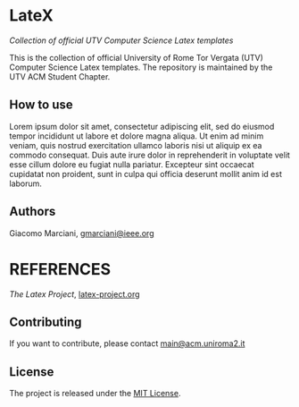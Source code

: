 # LateX

*Collection of official UTV Computer Science Latex templates*

This is the collection of official University of Rome Tor Vergata (UTV) Computer Science Latex templates.
The repository is maintained by the UTV ACM Student Chapter.

## How to use
Lorem ipsum dolor sit amet, consectetur adipiscing elit, sed do eiusmod tempor incididunt ut labore et dolore magna aliqua. Ut enim ad minim veniam, quis nostrud exercitation ullamco laboris nisi ut aliquip ex ea commodo consequat. Duis aute irure dolor in reprehenderit in voluptate velit esse cillum dolore eu fugiat nulla pariatur. Excepteur sint occaecat cupidatat non proident, sunt in culpa qui officia deserunt mollit anim id est laborum.


## Authors
Giacomo Marciani, [gmarciani@ieee.org](mailto:gmarciani@ieee.org)

# REFERENCES
*The Latex Project*, [latex-project.org](http://www.latex-project.org)

## Contributing
If you want to contribute, please contact [main@acm.uniroma2.it](mailto:main@acm.uniroma2.it)

## License
The project is released under the [MIT License](https://opensource.org/licenses/MIT).
